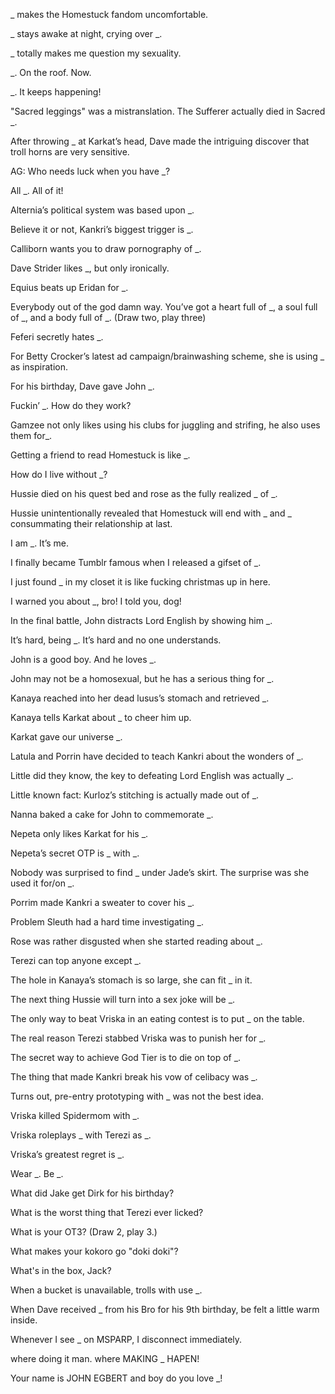 _ makes the Homestuck fandom uncomfortable.

_ stays awake at night, crying over _.

_ totally makes me question my sexuality.

_. On the roof. Now.

_. It keeps happening!

"Sacred leggings" was a mistranslation. The Sufferer actually died in Sacred _.

After throwing _ at Karkat’s head, Dave made the intriguing discover that troll horns are very sensitive.

AG: Who needs luck when you have _?

All _. All of it!

Alternia’s political system was based upon _.

Believe it or not, Kankri’s biggest trigger is _.

Calliborn wants you to draw pornography of _.

Dave Strider likes _, but only ironically.

Equius beats up Eridan for _.

Everybody out of the god damn way. You’ve got a heart full of _, a soul full of _, and a body full of _. (Draw two, play three)

Feferi secretly hates _.

For Betty Crocker’s latest ad campaign/brainwashing scheme, she is using _ as inspiration.

For his birthday, Dave gave John _.

Fuckin’ _. How do they work?

Gamzee not only likes using his clubs for juggling and strifing, he also uses them for_.

Getting a friend to read Homestuck is like _.

How do I live without _?

Hussie died on his quest bed and rose as the fully realized _ of _.

Hussie unintentionally revealed that Homestuck will end with _ and _ consummating their relationship at last.

I am _. It’s me.

I finally became Tumblr famous when I released a gifset of _.

I just found _ in my closet it is like fucking christmas up in here.

I warned you about _, bro! I told you, dog!

In the final battle, John distracts Lord English by showing him _.

It’s hard, being _. It’s hard and no one understands.

John is a good boy. And he loves _.

John may not be a homosexual, but he has a serious thing for _.

Kanaya reached into her dead lusus’s stomach and retrieved _.

Kanaya tells Karkat about _ to cheer him up.

Karkat gave our universe _.

Latula and Porrin have decided to teach Kankri about the wonders of _.

Little did they know, the key to defeating Lord English was actually _.

Little known fact: Kurloz’s stitching is actually made out of _.

Nanna baked a cake for John to commemorate _.

Nepeta only likes Karkat for his _.

Nepeta’s secret OTP is _ with _.

Nobody was surprised to find _ under Jade’s skirt. The surprise was she used it for/on _.

Porrim made Kankri a sweater to cover his _.

Problem Sleuth had a hard time investigating _.

Rose was rather disgusted when she started reading about _.

Terezi can top anyone except _.

The hole in Kanaya’s stomach is so large, she can fit _ in it.

The next thing Hussie will turn into a sex joke will be _.

The only way to beat Vriska in an eating contest is to put _ on the table.

The real reason Terezi stabbed Vriska was to punish her for _.

The secret way to achieve God Tier is to die on top of _.

The thing that made Kankri break his vow of celibacy was _.

Turns out, pre-entry prototyping with _ was not the best idea.

Vriska killed Spidermom with _.

Vriska roleplays _ with Terezi as _.

Vriska’s greatest regret is _.

Wear  _. Be _.

What did Jake get Dirk for his birthday?

What is the worst thing that Terezi ever licked?

What is your OT3? (Draw 2, play 3.)

What makes your kokoro go "doki doki"?

What's in the box, Jack?

When a bucket is unavailable, trolls with use _.

When Dave received _ from his Bro for his 9th birthday, be felt a little warm inside.

Whenever I see _ on MSPARP, I disconnect immediately.

where doing it man. where MAKING _ HAPEN!

Your name is JOHN EGBERT and boy do you love _!